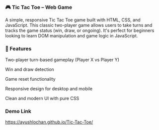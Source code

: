 ### 🎮 Tic Tac Toe – Web Game

A simple, responsive Tic Tac Toe game built with HTML, CSS, and JavaScript. This classic two-player game allows users to take turns and tracks the game status (win, draw, or ongoing). It's perfect for beginners looking to learn DOM manipulation and game logic in JavaScript.

### 🚀 Features

Two-player turn-based gameplay (Player X vs Player Y)

Win and draw detection

Game reset functionality

Responsive design for desktop and mobile

Clean and modern UI with pure CSS

### Demo Link

https://ayushlochan.github.io/Tic-Tac-Toe/
